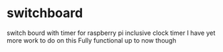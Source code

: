 # switchboard
switch bourd with timer for raspberry pi   inclusive clock timer 
I have yet more work to do on this  Fully functional up to now  though 

